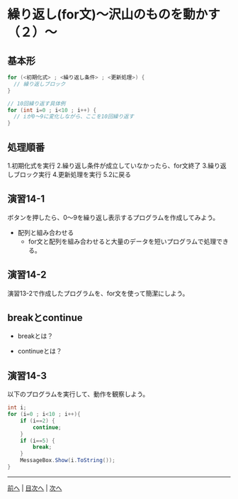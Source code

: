 # 繰り返し(for文)～沢山のものを動かす（２）～

## 基本形

```cs
for (<初期化式> ; <繰り返し条件> ; <更新処理>) {
  // 繰り返しブロック
}

// 10回繰り返す具体例
for (int i=0 ; i<10 ; i++) {
  // iが0～9に変化しながら、ここを10回繰り返す
}
```

## 処理順番
1.初期化式を実行
2.繰り返し条件が成立していなかったら、for文終了
3.繰り返しブロック実行
4.更新処理を実行
5.2に戻る

## 演習14-1
ボタンを押したら、0～9を繰り返し表示するプログラムを作成してみよう。

- 配列と組み合わせる
  - for文と配列を組み合わせると大量のデータを短いプログラムで処理できる。

## 演習14-2
演習13-2で作成したプログラムを、for文を使って簡潔にしよう。

## breakとcontinue
- breakとは？

- continueとは？

## 演習14-3
以下のプログラムを実行して、動作を観察しよう。

```cs
int i;
for (i=0 ; i<10 ; i++){
    if (i==2) {
        continue;
    }
    if (i==5) {
        break;
    }
    MessageBox.Show(i.ToString());
}
```

---

[前へ](13.md) | [目次へ](README.md#%E7%9B%AE%E6%AC%A1) | [次へ](15.md)
